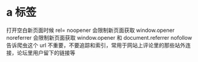 # a 标签

打开空白新页面时候
rel=
noopener 会限制新页面获取 window.opener
noreferrer 会限制新页面获取 window.opener 和 document.referrer
nofollow 告诉爬虫这个 url 不重要，不要追踪和索引，常用于网站上评论里的那些站外连接，论坛里用户留下的链接等
